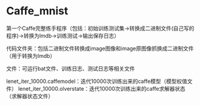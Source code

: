 # Caffe_mnist
第一个Caffe完整练手程序（包括：初始训练测试集->转换成二进制文件(自己写的程序)->转换为lmdb->训练测试->输出保存日志）

代码文件夹：包括二进制文件转换成image图像和image原图像抓换成二进制文件（用于转换为lmdb）

文件：可运行bat文件、训练日志、测试日志等相关文件

lenet_iter_10000.caffemodel：迭代10000次训练出来的caffe模型（模型权值文件）
lenet_iter_10000.olverstate：迭代10000次训练出来的caffe求解器状态（求解器状态文件）


